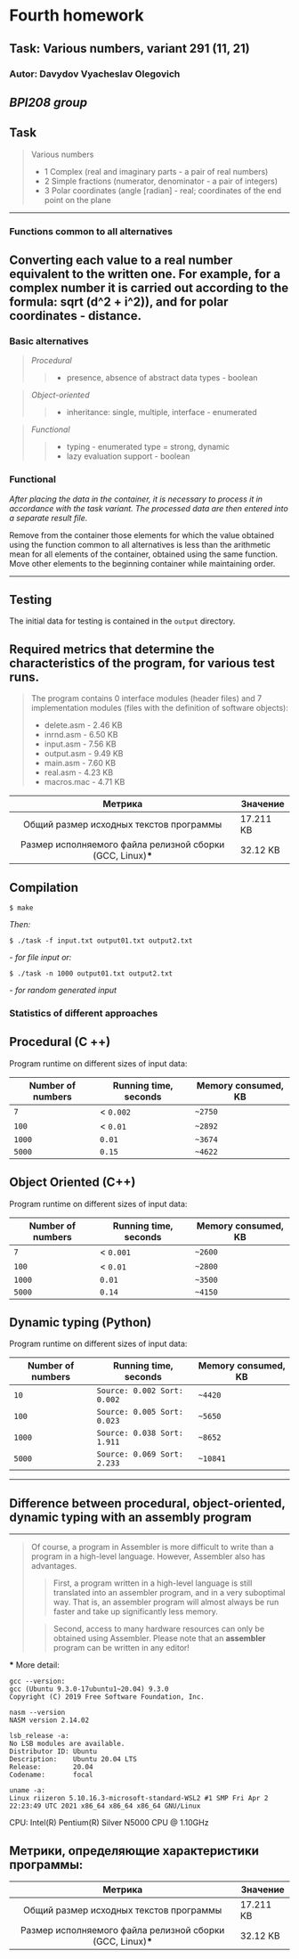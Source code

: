 
# Fourth homework

## Task: Various numbers, variant 291 (11, 21)

### Autor: Davydov Vyacheslav Olegovich
## _BPI208 group_

## Task

>Various numbers
> * 1 Complex (real and imaginary parts - a pair of real numbers)
> * 2 Simple fractions (numerator, denominator - a pair of integers)
> * 3 Polar coordinates (angle [radian] - real; coordinates of the end point on the plane

------

### Functions common to all alternatives

Converting each value to a real number equivalent to the written one. For example, for a complex number it is carried out according to the formula: sqrt (d^2 + i^2)), and for polar coordinates - distance.
---------

### Basic alternatives

> _Procedural_
>> * presence, absence of abstract data types - boolean

> _Object-oriented_
>> * inheritance: single, multiple, interface - enumerated

> _Functional_
>> * typing - enumerated type = strong, dynamic
>> * lazy evaluation support - boolean

### Functional

_After placing the data in the container, it is necessary to process it in accordance with the task variant.
The processed data are then entered into a separate result file._

Remove from the container those elements for which the value obtained using the function common to all alternatives is less than
the arithmetic mean for all elements of the container, obtained using the same function. Move other elements to the beginning
container while maintaining order.

---------

## Testing

The initial data for testing is contained in the `output` directory.

## Required metrics that determine the characteristics of the program, for various test runs.

> The program contains 0 interface modules (header files) and 7 implementation modules (files with the definition of software objects):
> * delete.asm - 2.46 KB
> * inrnd.asm - 6.50 KB
> * input.asm - 7.56 KB
> * output.asm - 9.49 KB
> * main.asm - 7.60 KB
> * real.asm - 4.23 KB
> * macros.mac - 4.71 KB

| Метрика | Значение |
| :---: | --- |
| Общий размер исходных текстов программы | 17.211 KB |
| Размер исполняемого файла релизной сборки (GCC, Linux)__*__ | 32.12 KB |

## Compilation

```
$ make
```
_Then:_
```
$ ./task -f input.txt output01.txt output2.txt
```
_- for file input_
_or:_
```
$ ./task -n 1000 output01.txt output2.txt
```
_- for random generated input_

### Statistics of different approaches

## Procedural (C ++)

Program runtime on different sizes of input data:

Number of numbers | Running time, seconds | Memory consumed, KB
--- | --- | --- 
`7` | < `0.002` | `~2750`
`100` | < `0.01` | `~2892`
`1000` | `0.01` | `~3674`
`5000` | `0.15` | `~4622`


## Object Oriented (C++)

Program runtime on different sizes of input data:

Number of numbers | Running time, seconds | Memory consumed, KB
--- | --- | --- 
`7` | < `0.001` | `~2600`
`100` | < `0.01` | `~2800`
`1000` | `0.01` | `~3500`
`5000` | `0.14` | `~4150`

## Dynamic typing (Python)

Program runtime on different sizes of input data:

Number of numbers | Running time, seconds | Memory consumed, KB
--- | --- | --- 
`10` | `Source: 0.002 Sort: 0.002` | `~4420`
`100` | `Source: 0.005 Sort: 0.023` | `~5650`
`1000` | `Source: 0.038 Sort: 1.911` | `~8652`
`5000` | `Source: 0.069 Sort: 2.233` | `~10841`

---
## Difference between procedural, object-oriented, dynamic typing with an assembly program

--------
> Of course, a program in Assembler is more difficult to write than a program in a high-level language. However, Assembler also has advantages.
>> First, a program written in a high-level language
is still translated into an assembler program,
and in a very suboptimal way.
That is, an assembler program will almost always be
run faster and take up significantly less memory.
>
>> Second, access to many hardware resources
can only be obtained using Assembler. Please note that an __assembler__ program can be written in any editor!


__*__ More detail:

```
gcc --version:
gcc (Ubuntu 9.3.0-17ubuntu1~20.04) 9.3.0
Copyright (C) 2019 Free Software Foundation, Inc.
```
```
nasm --version
NASM version 2.14.02
```
```
lsb_release -a:
No LSB modules are available.
Distributor ID: Ubuntu
Description:    Ubuntu 20.04 LTS
Release:        20.04
Codename:       focal
```
```
uname -a:
Linux riizeron 5.10.16.3-microsoft-standard-WSL2 #1 SMP Fri Apr 2 22:23:49 UTC 2021 x86_64 x86_64 x86_64 GNU/Linux
```

CPU:
Intel(R) Pentium(R) Silver N5000 CPU @ 1.10GHz




## Метрики, определяющие характеристики программы:

| Метрика | Значение |
| :---: | --- |
| Общий размер исходных текстов программы | 17.211 KB |
| Размер исполняемого файла релизной сборки (GCC, Linux)__*__ | 32.12 KB |



